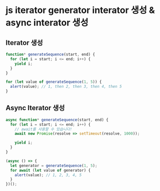 # js iterator generator interator 생성 & async interator 생성

## Iterator 생성

```js
function* generateSequence(start, end) {
  for (let i = start; i <= end; i++) {
    yield i;
  }
}

for (let value of generateSequence(1, 5)) {
  alert(value); // 1, then 2, then 3, then 4, then 5
}
```

## Async Iterator 생성

```js
async function* generateSequence(start, end) {
  for (let i = start; i <= end; i++) {
    // await를 사용할 수 있습니다!
    await new Promise(resolve => setTimeout(resolve, 1000));

    yield i;
  }
}

(async () => {
  let generator = generateSequence(1, 5);
  for await (let value of generator) {
    alert(value); // 1, 2, 3, 4, 5
  }
})();
```
